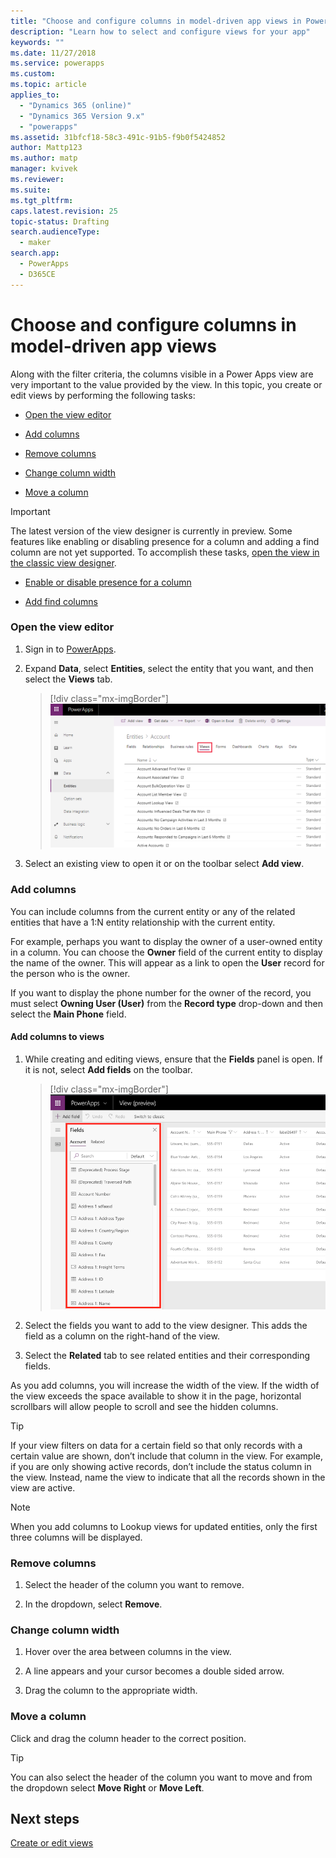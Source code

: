 ```yaml
---
title: "Choose and configure columns in model-driven app views in Power Apps | MicrosoftDocs"
description: "Learn how to select and configure views for your app"
keywords: ""
ms.date: 11/27/2018
ms.service: powerapps
ms.custom: 
ms.topic: article
applies_to: 
  - "Dynamics 365 (online)"
  - "Dynamics 365 Version 9.x"
  - "powerapps"
ms.assetid: 31bfcf18-58c3-491c-91b5-f9b0f5424852
author: Mattp123
ms.author: matp
manager: kvivek
ms.reviewer: 
ms.suite: 
ms.tgt_pltfrm: 
caps.latest.revision: 25
topic-status: Drafting
search.audienceType: 
  - maker
search.app: 
  - PowerApps
  - D365CE
---
```


# Choose and configure columns in model-driven app views

<a name="BKMK_ChooseAndConfigureColumns"></a>   

 Along with the filter criteria, the columns visible in a Power Apps view are very important to the value provided by the view. In this topic, you create or edit views by performing the following tasks:  

-   [Open the view editor](choose-and-configure-columns.md#open-the-view-editor)  
   
-   [Add columns](choose-and-configure-columns.md#BKMK_AddColumns)  
  
-   [Remove columns](choose-and-configure-columns.md#BKMK_RemoveColumns)  
  
-   [Change column width](choose-and-configure-columns.md#BKMK_ChangeColumnWidth)  
  
-   [Move a column](choose-and-configure-columns.md#BKMK_MoveAColumns)  
    
  > [!IMPORTANT]
  > The latest version of the view designer is currently in preview. Some features like enabling or disabling presence for a column and adding a find column are not yet supported. To accomplish these tasks, [open the view in the classic view designer](/dynamics365/customer-engagement/customize/create-and-edit-views#open-the-classic-view-designer).
  >  -   [Enable or disable presence for a column](/dynamics365/customer-engagement/customize/choose-and-configure-columns#BKMK_EnableOrDisablePresence)  
  >
  >  -   [Add find columns](/dynamics365/customer-engagement/customize/choose-and-configure-columns#BKMK_AddFindColumns) 



### Open the view editor

1.  Sign in to [PowerApps](https://make.powerapps.com/?utm_source=padocs&utm_medium=linkinadoc&utm_campaign=referralsfromdoc).  

2.  Expand **Data**, select **Entities**, select the entity that you want, and then select the **Views** tab. 

    > [!div class="mx-imgBorder"] 
    > ![Views](media/available-views.png)

3. Select an existing view to open it or on the toolbar select **Add view**. 

<a name="BKMK_AddColumns"></a>   
### Add columns  
 You can include columns from the current entity or any of the related entities that have a 1:N entity relationship with the current entity.  
  
 For example, perhaps you want to display the owner of a user-owned entity in a column. You can choose the **Owner** field of the current entity to display the name of the owner. This will appear as a link to open the **User** record for the person who is the owner.  
  
 If you want to display the phone number for the owner of the record, you must select **Owning User (User)** from the **Record type** drop-down and then select the **Main Phone** field.  
  
#### Add columns to views  
  
1.  While creating and editing views, ensure that the **Fields** panel is open. If it is not, select **Add fields** on the toolbar. 

    > [!div class="mx-imgBorder"] 
    > ![View editor add columns](media/fields-drawer-view-designer.png)

2.  Select the fields you want to add to the view designer. This adds the field as a column on the right-hand of the view.

3.  Select the **Related** tab to see related entities and their corresponding fields.
  
 As you add columns, you will increase the width of the view. If the width of the view exceeds the space available to show it in the page, horizontal scrollbars will allow people to scroll and see the hidden columns.  
  
> [!TIP]
>  If your view filters on data for a certain field so that only records with a certain value are shown, don’t include that column in the view. For example, if you are only showing active records, don’t include the status column in the view. Instead, name the view to indicate that all the records shown in the view are active.  
  
> [!NOTE]
>  When you add columns to Lookup views for updated entities, only the first three columns will be displayed.  
  
<a name="BKMK_RemoveColumns"></a>   
### Remove columns  
  
1.  Select the header of the column you want to remove.  
  
2.  In the dropdown, select **Remove**.  
  
<a name="BKMK_ChangeColumnWidth"></a>   
### Change column width  
  
1.  Hover over the area between columns in the view.  
  
2.  A line appears and your cursor becomes a double sided arrow.  
  
3.  Drag the column to the appropriate width.  
  
<a name="BKMK_MoveAColumns"></a>   
### Move a column  
  
Click and drag the column header to the correct position.
  
> [!TIP]
>   You can also select the header of the column you want to move and from the dropdown select **Move Right** or **Move Left**.  


  
## Next steps
[Create or edit views](create-edit-views.md)
